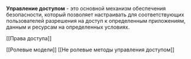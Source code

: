  **Управление доступом** - это основной механизм обеспечения безопасности, который позволяет настраивать для соответствующих пользователей разрешения на доступ к определенным приложениям, данным и ресурсам на определенных условиях.

[[Права доступа]]

[[Ролевые модели]]
[[Не ролевые методы управления доступом]]
